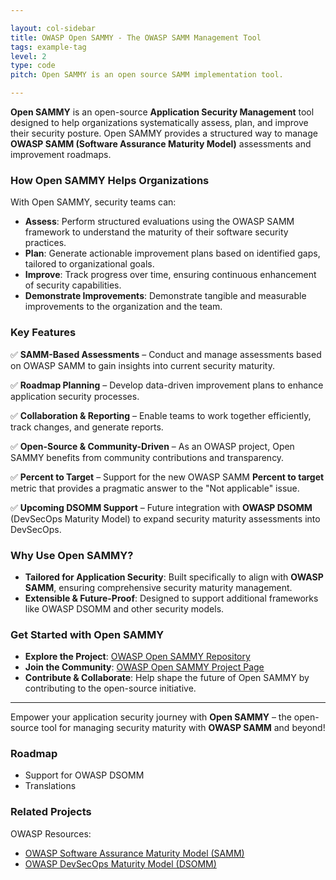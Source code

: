 ```yaml
---

layout: col-sidebar
title: OWASP Open SAMMY - The OWASP SAMM Management Tool
tags: example-tag
level: 2
type: code
pitch: Open SAMMY is an open source SAMM implementation tool. 

---
```


**Open SAMMY** is an open-source **Application Security Management** tool designed to help organizations systematically assess, plan, and improve their security posture. Open SAMMY provides a structured way to manage **OWASP SAMM (Software Assurance Maturity Model)** assessments and improvement roadmaps.

### How Open SAMMY Helps Organizations

With Open SAMMY, security teams can:

- **Assess**: Perform structured evaluations using the OWASP SAMM framework to understand the maturity of their software security practices.
- **Plan**: Generate actionable improvement plans based on identified gaps, tailored to organizational goals.
- **Improve**: Track progress over time, ensuring continuous enhancement of security capabilities.
- **Demonstrate Improvements**: Demonstrate tangible and measurable improvements to the organization and the team. 

### Key Features

✅ **SAMM-Based Assessments** – Conduct and manage assessments based on OWASP SAMM to gain insights into current security maturity.

✅ **Roadmap Planning** – Develop data-driven improvement plans to enhance application security processes.

✅ **Collaboration & Reporting** – Enable teams to work together efficiently, track changes, and generate reports.

✅ **Open-Source & Community-Driven** – As an OWASP project, Open SAMMY benefits from community contributions and transparency.

✅ **Percent to Target** – Support for the new OWASP SAMM **Percent to target** metric that provides a pragmatic answer to the "Not applicable" issue.

✅ **Upcoming DSOMM Support** – Future integration with **OWASP DSOMM** (DevSecOps Maturity Model) to expand security maturity assessments into DevSecOps.
 

### Why Use Open SAMMY?

- **Tailored for Application Security**: Built specifically to align with **OWASP SAMM**, ensuring comprehensive security maturity management.
- **Extensible & Future-Proof**: Designed to support additional frameworks like OWASP DSOMM and other security models.

### Get Started with Open SAMMY

- **Explore the Project**: [OWASP Open SAMMY Repository](https://github.com/OWASP/Open-SAMMY)
- **Join the Community**: [OWASP Open SAMMY Project Page](https://owasp.org/www-project-open-sammy/)
- **Contribute & Collaborate**: Help shape the future of Open SAMMY by contributing to the open-source initiative.

---

Empower your application security journey with **Open SAMMY** – the open-source tool for managing security maturity with **OWASP SAMM** and beyond!

### Roadmap
- Support for OWASP DSOMM
- Translations

### Related Projects
OWASP Resources:
* [OWASP Software Assurance Maturity Model (SAMM)](https://owaspsamm.org)
* [OWASP DevSecOps Maturity Model (DSOMM)](https://dsomm.owasp.org)